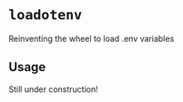 # `loadotenv`

Reinventing the wheel to load .env variables

<!--
TODO:
- [ ] add `## Installation`
- [ ] Complete `## Usage`
-->

## Usage

Still under construction!
